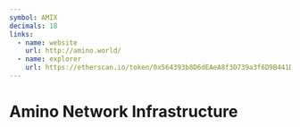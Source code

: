 ```yaml
---
symbol: AMIX
decimals: 18
links:
  - name: website
    url: http://amino.world/
  - name: explorer
    url: https://etherscan.io/token/0x564393b8D6dEAeA8f3D739a3f6D9B441D8Ee6198
---
```


# Amino Network Infrastructure
